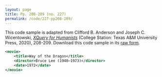```yaml
---
layout: page
title: Pp. 208-209 (no. 227)
permalink: /code/227-pp208-209/
---
```


This code sample is adapted from Clifford B. Anderson and Joseph C. Wicentowski, 
[_XQuery for Humanists_](/) (College Station: Texas A&M University Press, 2020), 208-209. 
Download this code sample in its [raw form](/code/227-pp208-209/227-pp208-209.xml).

```xml
<movie>
    <title>Way of the Dragon</title>
    <director>Bruce Lee (1940–1973)</director>
    <date>1972</date>
</movie>
```  
